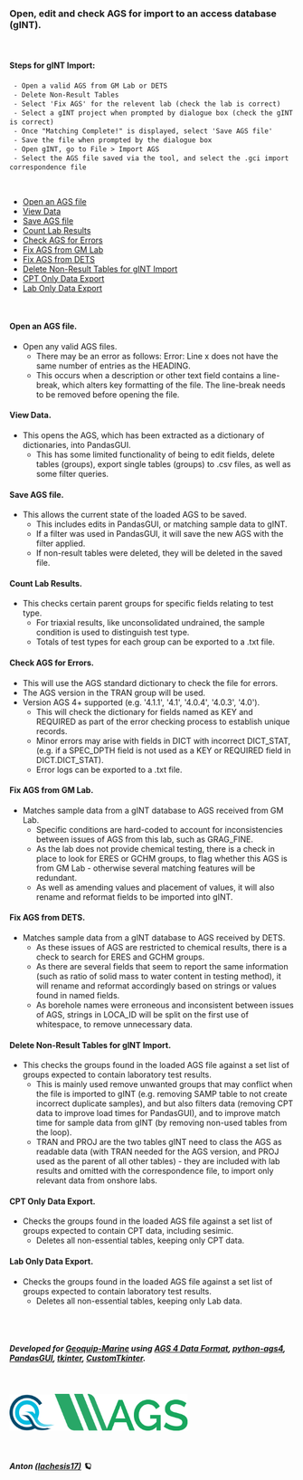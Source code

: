 ### **Open, edit and check AGS for import to an access database (gINT).**

<br>

#### Steps for gINT Import:
     - Open a valid AGS from GM Lab or DETS
     - Delete Non-Result Tables
     - Select 'Fix AGS' for the relevent lab (check the lab is correct)
     - Select a gINT project when prompted by dialogue box (check the gINT is correct)
     - Once "Matching Complete!" is displayed, select 'Save AGS file'
     - Save the file when prompted by the dialogue box
     - Open gINT, go to File > Import AGS
     - Select the AGS file saved via the tool, and select the .gci import correspondence file
  
<br>

- [Open an AGS file](#open-an-ags-file)
- [View Data](#view-data)
- [Save AGS file](#save-ags-file)
- [Count Lab Results](#count-lab-results)
- [Check AGS for Errors](#check-ags-for-errors)
- [Fix AGS from GM Lab](#fix-ags-from-gm-lab)
- [Fix AGS from DETS](#fix-ags-from-dets)
- [Delete Non-Result Tables for gINT Import](#delete-non-result-tables-for-gint-import)
- [CPT Only Data Export](#cpt-only-data-export)
- [Lab Only Data Export](#lab-only-data-export)

<br>

#### Open an AGS file.
  - Open any valid AGS files.
    - There may be an error as follows: Error: Line x does not have the same number of entries as the HEADING.
    - This occurs when a description or other text field contains a line-break, which alters key formatting of the file. The line-break needs to be removed before opening the file.

#### View Data.
  - This opens the AGS, which has been extracted as a dictionary of dictionaries, into PandasGUI.
    - This has some limited functionality of being to edit fields, delete tables (groups), export single tables (groups) to .csv files, as well as some filter queries.

#### Save AGS file.
  - This allows the current state of the loaded AGS to be saved.
    - This includes edits in PandasGUI, or matching sample data to gINT.
    - If a filter was used in PandasGUI, it will save the new AGS with the filter applied.
    - If non-result tables were deleted, they will be deleted in the saved file.

#### Count Lab Results.
  - This checks certain parent groups for specific fields relating to test type.
    - For triaxial results, like unconsolidated undrained, the sample condition is used to distinguish test type.
    - Totals of test types for each group can be exported to a .txt file.

#### Check AGS for Errors.
  - This will use the AGS standard dictionary to check the file for errors.
  - The AGS version in the TRAN group will be used.
  - Version AGS 4+ supported (e.g. '4.1.1', '4.1', '4.0.4', '4.0.3', '4.0').
    - This will check the dictionary for fields named as KEY and REQUIRED as part of the error checking process to establish unique records.
    - Minor errors may arise with fields in DICT with incorrect DICT_STAT, (e.g. if a SPEC_DPTH field is not used as a KEY or REQUIRED field in DICT.DICT_STAT).
    - Error logs can be exported to a .txt file.

#### Fix AGS from GM Lab.
  - Matches sample data from a gINT database to AGS received from GM Lab.
    - Specific conditions are hard-coded to account for inconsistencies between issues of AGS from this lab, such as GRAG_FINE.
    - As the lab does not provide chemical testing, there is a check in place to look for ERES or GCHM groups, to flag whether this AGS is from GM Lab - otherwise several matching features will be redundant.
    - As well as amending values and placement of values, it will also rename and reformat fields to be imported into gINT.

#### Fix AGS from DETS.
  - Matches sample data from a gINT database to AGS received by DETS.
    - As these issues of AGS are restricted to chemical results, there is a check to search for ERES and GCHM groups.
    - As there are several fields that seem to report the same information (such as ratio of solid mass to water content in testing method), it will rename and reformat accordingly based on strings or values found in named fields.
    - As borehole names were erroneous and inconsistent between issues of AGS, strings in LOCA_ID will be split on the first use of whitespace, to remove unnecessary data.

#### Delete Non-Result Tables for gINT Import.
  - This checks the groups found in the loaded AGS file against a set list of groups expected to contain laboratory test results.
    - This is mainly used remove unwanted groups that may conflict when the file is imported to gINT (e.g. removing SAMP table to not create incorrect duplicate samples), and but also filters data (removing CPT data to improve load times for PandasGUI), and to improve match time for sample data from gINT (by removing non-used tables from the loop).
    - TRAN and PROJ are the two tables gINT need to class the AGS as readable data (with TRAN needed for the AGS version, and PROJ used as the parent of all other tables) - they are included with lab results and omitted with the correspondence file, to import only relevant data from onshore labs. 
    
#### CPT Only Data Export.
  - Checks the groups found in the loaded AGS file against a set list of groups expected to contain CPT data, including sesimic.
    - Deletes all non-essential tables, keeping only CPT data.
    
#### Lab Only Data Export.
  - Checks the groups found in the loaded AGS file against a set list of groups expected to contain laboratory test results.
    - Deletes all non-essential tables, keeping only Lab data.

<br><br>



##### Developed for [Geoquip-Marine](https://www.geoquip-marine.com/) using [AGS 4 Data Format](https://www.ags.org.uk/data-format/), [python-ags4](https://pypi.org/project/python-ags4/), [PandasGUI](https://pypi.org/project/pandasgui/), [tkinter](https://docs.python.org/3/library/tkinter.html), [CustomTkinter](https://github.com/TomSchimansky/CustomTkinter).
<br>


   <a href="https://www.geoquip-marine.com/"><img src="images/geobig.png" data-canonical-src="images/geobig.png" width="80"/></a><a href="https://www.ags.org.uk/"><img src="images/AGSb.png" data-canonical-src="images/AGSb.png" height="65" /></a>


<br>

##### Anton [(lachesis17)](https://github.com/lachesis17) 🪐
